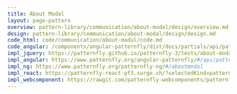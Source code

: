 ```yaml
---
title: About Modal
layout: page-pattern
overview: pattern-library/communication/about-modal/design/overview.md
design: pattern-library/communication/about-modal/design/design.md
code_html: code/communication/about-modal/code.md
code_angular: /components/angular-patternfly/dist/docs/partials/api/patternfly.modals.component.pfAboutModal.html
impl_jquery: https://patternfly.github.io/patternfly-3/tests/about-modal.html
impl_angular: https://www.patternfly.org/angular-patternfly/#/api/patternfly.modals.component:pfAboutModal
impl_ng: https://www.patternfly.org/patternfly-ng/#/aboutmodal
impl_react: https://patternfly-react-pf3.surge.sh/?selectedKind=patternfly-react%2FCommunication%2FAbout%20Modal&selectedStory=AboutModal
impl_webcomponent: https://rawgit.com/patternfly-webcomponents/patternfly-webcomponents/master-dist/app/app.html?dir=pf-modal&file=index.html
---
```

